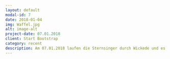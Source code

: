 ```yaml
---
layout: default
modal-id: 7
date: 2018-01-04
img: Waffel.jpg
alt: image-alt
project-date: 07.01.2018
client: Start Bootstrap
category: recent
description: Am 07.01.2018 laufen die Sternsinger durch Wickede und es findet die Zeltlageranmeldung statt. Daran wollen wir uns mit frischen Waffeln beteiligen! Kommt vorbei und probiert eine ;)
---
```

